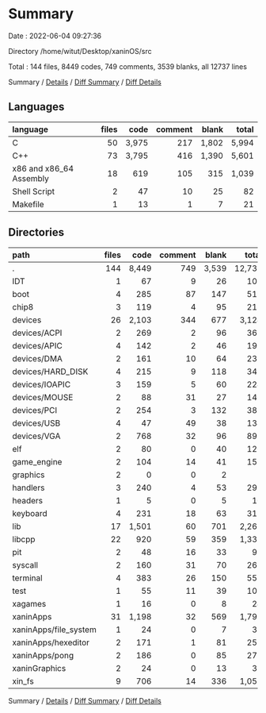 # Summary

Date : 2022-06-04 09:27:36

Directory /home/witut/Desktop/xaninOS/src

Total : 144 files,  8449 codes, 749 comments, 3539 blanks, all 12737 lines

Summary / [Details](details.md) / [Diff Summary](diff.md) / [Diff Details](diff-details.md)

## Languages
| language | files | code | comment | blank | total |
| :--- | ---: | ---: | ---: | ---: | ---: |
| C | 50 | 3,975 | 217 | 1,802 | 5,994 |
| C++ | 73 | 3,795 | 416 | 1,390 | 5,601 |
| x86 and x86_64 Assembly | 18 | 619 | 105 | 315 | 1,039 |
| Shell Script | 2 | 47 | 10 | 25 | 82 |
| Makefile | 1 | 13 | 1 | 7 | 21 |

## Directories
| path | files | code | comment | blank | total |
| :--- | ---: | ---: | ---: | ---: | ---: |
| . | 144 | 8,449 | 749 | 3,539 | 12,737 |
| IDT | 1 | 67 | 9 | 26 | 102 |
| boot | 4 | 285 | 87 | 147 | 519 |
| chip8 | 3 | 119 | 4 | 95 | 218 |
| devices | 26 | 2,103 | 344 | 677 | 3,124 |
| devices/ACPI | 2 | 269 | 2 | 96 | 367 |
| devices/APIC | 4 | 142 | 2 | 46 | 190 |
| devices/DMA | 2 | 161 | 10 | 64 | 235 |
| devices/HARD_DISK | 4 | 215 | 9 | 118 | 342 |
| devices/IOAPIC | 3 | 159 | 5 | 60 | 224 |
| devices/MOUSE | 2 | 88 | 31 | 27 | 146 |
| devices/PCI | 2 | 254 | 3 | 132 | 389 |
| devices/USB | 4 | 47 | 49 | 38 | 134 |
| devices/VGA | 2 | 768 | 32 | 96 | 896 |
| elf | 2 | 80 | 0 | 40 | 120 |
| game_engine | 2 | 104 | 14 | 41 | 159 |
| graphics | 2 | 0 | 0 | 2 | 2 |
| handlers | 3 | 240 | 4 | 53 | 297 |
| headers | 1 | 5 | 0 | 5 | 10 |
| keyboard | 4 | 231 | 18 | 63 | 312 |
| lib | 17 | 1,501 | 60 | 701 | 2,262 |
| libcpp | 22 | 920 | 59 | 359 | 1,338 |
| pit | 2 | 48 | 16 | 33 | 97 |
| syscall | 2 | 160 | 31 | 70 | 261 |
| terminal | 4 | 383 | 26 | 150 | 559 |
| test | 1 | 55 | 11 | 39 | 105 |
| xagames | 1 | 16 | 0 | 8 | 24 |
| xaninApps | 31 | 1,198 | 32 | 569 | 1,799 |
| xaninApps/file_system | 1 | 24 | 0 | 7 | 31 |
| xaninApps/hexeditor | 2 | 171 | 1 | 81 | 253 |
| xaninApps/pong | 2 | 186 | 0 | 85 | 271 |
| xaninGraphics | 2 | 24 | 0 | 13 | 37 |
| xin_fs | 9 | 706 | 14 | 336 | 1,056 |

Summary / [Details](details.md) / [Diff Summary](diff.md) / [Diff Details](diff-details.md)